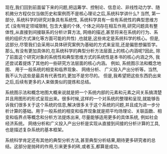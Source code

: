 现在,我们回到前面留下来的问题,把运筹学、控制论、信息论、非线性动力学、随机微分方程仅仅当做历史和案例而不是核心理论之后,系统科学讲什么? 当然, 第一部分, 系统科学的研究对象具有系统性, 系统科学具有一些有系统性的典型思维方式 (没有特定领域限制, 包含大量的个体, 个体之间存在相互作用,研究问题具有整体性,从直接到间接联系的分析计算方法, 网络的描述,甚至将来在系统的行为、系统的组织方式演化等方面可能的共性) ,也就是,这些肯定是系统科学的核心。但是,这部分,尽管我们会采用以具体研究案例为基础的方式来呈现,还是偏思想偏哲学。那么,有没有更加具体的,在系统科学的典型分析方法层面上的核心内涵呢?因此, 除了前面这个研究对象的系统性和典型思维方式的系统性是本书的核心内涵之外, 我还尝试着提炼了其他的一些研究方法层面的核心内涵。 例如, 系统图示法和概念地图、 用于一般系统的相变和临界现象、 网络分析、 广义投入产出分析等。当然,我不认为这些是最具有代表性的,更加不是穷尽的。
但是,我希望把这些东西扔出来之后,后续有更多的人来做类似的提炼和总结。

系统图示法和概念地图大概来说就是把一个系统内部的元素和元素之间关系搞清楚并且用图形的形式呈现出来。很多时候,这样的一个对系统的整理和呈现,就能够告诉我们很多关于这个系统的信息,解决很多关于这个系统的问题,并且成为进一步分析计算的基础。用于一般系统的相变和临界现象就是把平均场理论、关联函数、相变和临界点等概念和分析方法提炼出来, 尽量能够适用更多的具体系统, 例如社会经济系统。 网络分析和广义投入产出分析是实现从直接到间接的分析计算的工具,也是描述复杂系统的基本框架。

系统科学肯定还有其他的典型分析方法,甚至典型分析结果,期待更多研究者的总结。这部分是抛砖的作用,引来更多的砖,或者玉,都算是成功。